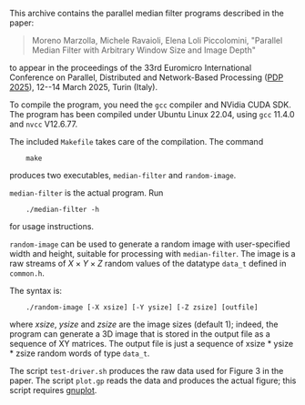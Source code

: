 This archive contains the parallel median filter programs described in
the paper:

> Moreno Marzolla, Michele Ravaioli, Elena Loli Piccolomini, "Parallel
> Median Filter with Arbitrary Window Size and Image Depth"

to appear in the proceedings of the 33rd Euromicro International
Conference on Parallel, Distributed and Network-Based Processing ([PDP
2025](https://pdp2025.org/)), 12--14 March 2025, Turin (Italy).

To compile the program, you need the `gcc` compiler and NVidia CUDA
SDK. The program has been compiled under Ubuntu Linux 22.04, using
`gcc` 11.4.0 and `nvcc` V12.6.77.

The included `Makefile` takes care of the compilation. The command

        make

produces two executables, `median-filter` and `random-image`.

`median-filter` is the actual program. Run

        ./median-filter -h

for usage instructions.

`random-image` can be used to generate a random image with
user-specified width and height, suitable for processing with
`median-filter`. The image is a raw streams of $X \times Y \times
Z$ random values of the datatype `data_t` defined in `common.h`.

The syntax is:

        ./random-image [-X xsize] [-Y ysize] [-Z zsize] [outfile]

where _xsize_, _ysize_ and _zsize_ are the image sizes (default 1);
indeed, the program can generate a 3D image that is stored in the
output file as a sequence of XY matrices. The output file is just a
sequence of xsize * ysize * zsize random words of type `data_t`.

The script `test-driver.sh` produces the raw data used for Figure 3 in
the paper.  The script `plot.gp` reads the data and produces the
actual figure; this script requires [gnuplot](http://gnuplot.info/).
